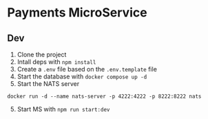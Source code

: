# Payments MicroService

## Dev
1. Clone the project
2. Intall deps with `npm install`
2. Create a `.env` file based on the `.env.template` file
3. Start the database with `docker compose up -d`
4. Start the NATS server
```
docker run -d --name nats-server -p 4222:4222 -p 8222:8222 nats
```
5. Start MS with `npm run start:dev`
